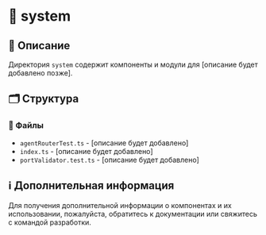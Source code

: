 # 📁 system

## 📝 Описание
Директория `system` содержит компоненты и модули для [описание будет добавлено позже].

## 🗂️ Структура

### 📄 Файлы

- `agentRouterTest.ts` - [описание будет добавлено]
- `index.ts` - [описание будет добавлено]
- `portValidator.test.ts` - [описание будет добавлено]

## ℹ️ Дополнительная информация

Для получения дополнительной информации о компонентах и их использовании, пожалуйста, обратитесь к документации или свяжитесь с командой разработки.
